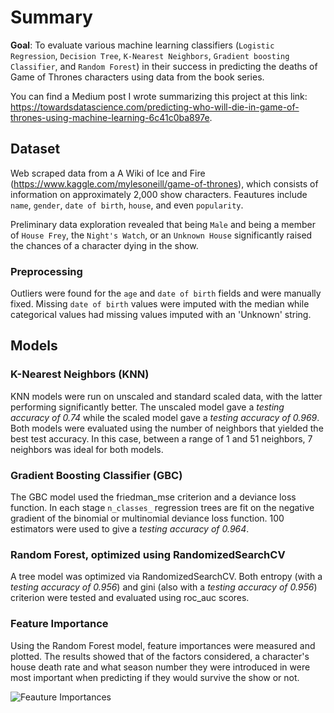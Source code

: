# Summary

**Goal**: 
To evaluate various machine learning classifiers (```Logistic Regression```, ```Decision Tree```, ```K-Nearest Neighbors```, ```Gradient boosting Classifier```, and ```Random Forest```) in their success in predicting the deaths of Game of Thrones characters using data from the book series.

You can find a Medium post I wrote summarizing this project at this link: https://towardsdatascience.com/predicting-who-will-die-in-game-of-thrones-using-machine-learning-6c41c0ba897e. 

## Dataset

Web scraped data from a A Wiki of Ice and Fire (https://www.kaggle.com/mylesoneill/game-of-thrones), which consists of information on approximately 2,000 show characters. Feautures include ```name```, ```gender```, ```date of birth```, ```house```, 
and even ```popularity```.

Preliminary data exploration revealed that being ```Male``` and being a member of ```House Frey```, the ```Night's Watch```, or an ```Unknown House``` significantly raised the chances of a character dying in the show.

### Preprocessing

Outliers were found for the ```age``` and ```date of birth``` fields and were manually fixed. Missing  ```date of birth``` values were imputed with the median while categorical values had missing values imputed with an 'Unknown' string.

## Models

### K-Nearest Neighbors (KNN)

KNN models were run on unscaled and standard scaled data, with the latter performing significantly better. The unscaled model gave a *testing accuracy of 0.74* while the scaled model gave a *testing accuracy of 0.969*. Both models were evaluated using the number of neighbors that yielded the best test accuracy. In this case, between a range of 1 and 51 neighbors, 7 neighbors was ideal for both models.

### Gradient Boosting Classifier (GBC)

The GBC model used the friedman_mse criterion and a deviance loss function. In each stage ```n_classes_``` regression trees are fit on the negative gradient of the binomial or multinomial deviance loss function. 100 estimators were used to give a *testing accuracy of 0.964*. 

### Random Forest, optimized using RandomizedSearchCV

A tree model was optimized via RandomizedSearchCV. Both entropy (with a *testing accuracy of 0.956*) and gini (also with a *testing accuracy of 0.956*) criterion were tested and evaluated using roc_auc scores. 

### Feature Importance

Using the Random Forest model, feature importances were measured and plotted. The results showed that of the factors considered, a character's house death rate and what season number they were introduced in were most important when predicting if they would survive the show or not.

![Feauture Importances](https://miro.medium.com/max/1400/1*ABimYBeJVJerGFM06OBiZw.png)
